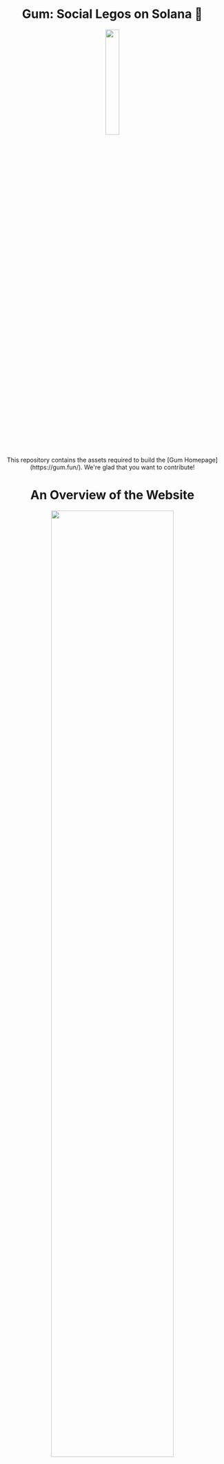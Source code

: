 <h1 align="center">Gum: Social Legos on Solana 💜 </h1>
<p align="center">
  <img src="https://user-images.githubusercontent.com/69577224/235497963-eeb4c77b-3e5a-4709-a028-f8abf42fd32b.png" width="25%" />
</p>

<p align="center">This repository contains the assets required to build the [Gum Homepage](https://gum.fun/). We're glad that you want to contribute!</p>

<h1 align="center">An Overview of the Website </h1>

<p align="center">
  <img src="https://user-images.githubusercontent.com/69577224/235498664-d170bd38-acfa-4d6c-a555-c8491247ac8e.png" width="75%"/>
</p>

- 👨‍💻 The Landing Page is built using Next.js and TypeScript, and it provides all the resources for building your own decentralized social media application on top of the Gum protocol.

- 🚀 Get started by cloning the repository and following the local building instructions. Once you have the project up and running, you can start contributing.

- 📝 Contributions to the project are welcome and encouraged. See the `CONTRIBUTING` file for more details on how to get involved.

- 📄 This project is licensed under the GNU General Public License v3.0. See the LICENSE file for more details.


